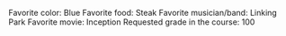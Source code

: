 Favorite color: Blue
Favorite food: Steak
Favorite musician/band: Linking Park
Favorite movie: Inception
Requested grade in the course: 100
